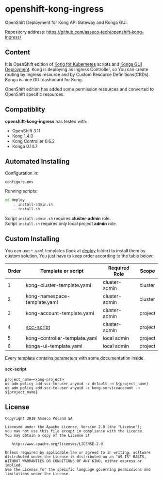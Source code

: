 # openshift-kong-ingress
OpenShift Deployment for Kong API Gateway and Konga GUI.

Repository address: https://github.com/asseco-tech/openshift-kong-ingress/

## Content
It is OpenShift edition of [Kong for Kubernetes](https://github.com/Kong/kubernetes-ingress-controller) scripts and 
[Konga GUI Deployment](https://github.com/pantsel/konga).
Kong is deploying as Ingress Controller, so You can create routing by Ingress resource and by Custom Resource Definitions(CRDs).
Konga is nice GUI dashboard for Kong.
 
OpenShift edition has added some permission resources and converted to OpenShift specific resources.


## Compatiblity
**openshift-kong-ingress** has tested with:
 - OpenShift 3.11
 - Kong 1.4.0
 - Kong Controller 0.6.2
 - Konga 0.14.7

 
## Automated Installing
Configuration in:
```
configure.env
```
Running scripts:
```sh
cd deploy
    . install-admin.sh
    . install.sh
```  
Script `install-admin.sh` requires **cluster-admin** role.   
Script `install.sh` requires only local project **admin** role.

## Custom Installing
You can use `*.yaml` templates (look at [deploy](deploy) folder) to install them
by custom solution. You just have to keep order according to the table below:

| Order | Template or script           | Required Role | Scope   |
|-------|------------------------------|---------------|---------|
| 1     | kong-cluster-template.yaml   | cluster-admin | cluster |
| 2     | kong-namespace-template.yaml | cluster-admin | cluster |
| 3     | kong-account-template.yaml   | cluster-admin | project |
| 4     | [scc-script](#scc-script)    | cluster-admin | project |
| 5     | kong-controller-template.yaml| local admin   | project |
| 6     | konga-ui-template.yaml       | local admin   | project |

Every template contains parameters with some documentation inside.

#### scc-script
```
project_name=<kong-project>
oc adm policy add-scc-to-user anyuid -z default -n ${project_name}
oc adm policy add-scc-to-user anyuid -z kong-serviceaccount -n ${project_name}
```

## License
```
Copyright 2019 Asseco Poland SA

Licensed under the Apache License, Version 2.0 (the "License");
you may not use this file except in compliance with the License.
You may obtain a copy of the License at

   http://www.apache.org/licenses/LICENSE-2.0

Unless required by applicable law or agreed to in writing, software
distributed under the License is distributed on an "AS IS" BASIS,
WITHOUT WARRANTIES OR CONDITIONS OF ANY KIND, either express or implied.
See the License for the specific language governing permissions and
limitations under the License.
```
